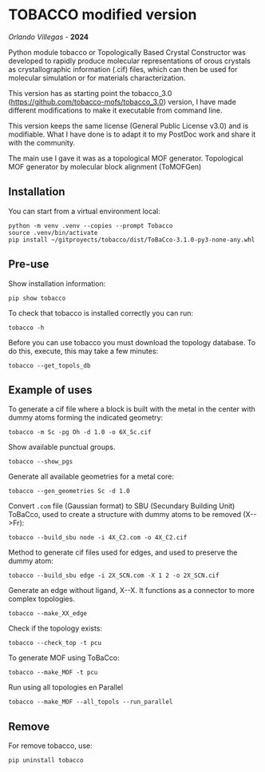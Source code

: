 
# TOBACCO modified version

*Orlando Villegas* - **2024**

Python module tobacco or Topologically Based Crystal Constructor was developed to rapidly produce molecular representations of orous crystals as crystallographic information (.cif) files, which can then be used for molecular simulation or for materials characterization.

This version has as starting point the tobacco_3.0 (https://github.com/tobacco-mofs/tobacco_3.0) version, I have made different modifications to make it executable from command line.

This version keeps the same license (General Public License v3.0) and is modifiable. What I have done is to adapt it to my PostDoc work and share it with the community.

The main use I gave it was as a topological MOF generator. Topological MOF generator by molecular block alignment (ToMOFGen)

## Installation

You can start from a virtual environment local:

```
python -m venv .venv --copies --prompt Tobacco
source .venv/bin/activate
pip install ~/gitproyects/tobacco/dist/ToBaCco-3.1.0-py3-none-any.whl
```

## Pre-use

Show installation information:

```
pip show tobacco
```

To check that tobacco is installed correctly you can run:

```
tobacco -h
```

Before you can use tobacco you must download the topology database. To do this, execute, this may take a few minutes:

```
tobacco --get_topols_db
```

## Example of uses

To generate a cif file where a block is built with the metal in the center with dummy atoms forming the indicated geometry:

    tobacco -m Sc -pg Oh -d 1.0 -o 6X_Sc.cif


Show available punctual groups.

    tobacco --show_pgs


Generate all available geometries for a metal core:

    tobacco --gen_geometries Sc -d 1.0


Convert `.com` file (Gaussian format) to SBU (Secundary Building Unit) ToBaCco, used to create a structure with dummy atoms to be removed (X-->Fr):

    tobacco --build_sbu node -i 4X_C2.com -o 4X_C2.cif


Method to generate cif files used for edges, and used to preserve the dummy atom:

    tobacco --build_sbu edge -i 2X_SCN.com -X 1 2 -o 2X_SCN.cif


Generate an edge without ligand, X--X. It functions as a connector to more complex topologies.

    tobacco --make_XX_edge


Check if the topology exists:

    tobacco --check_top -t pcu


To generate MOF using ToBaCco:

    tobacco --make_MOF -t pcu


Run using all topologies en Parallel

    tobacco --make_MOF --all_topols --run_parallel

## Remove

For remove tobacco, use:

```
pip uninstall tobacco
```